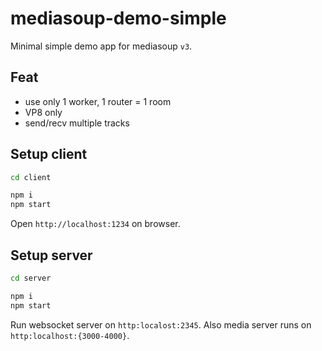 # mediasoup-demo-simple

Minimal simple demo app for mediasoup `v3`.

## Feat

- use only 1 worker, 1 router = 1 room
- VP8 only
- send/recv multiple tracks

## Setup client

```sh
cd client

npm i
npm start
```

Open `http://localhost:1234` on browser.

## Setup server

```sh
cd server

npm i
npm start
```

Run websocket server on `http:localost:2345`.
Also media server runs on `http:localhost:{3000-4000}`.
